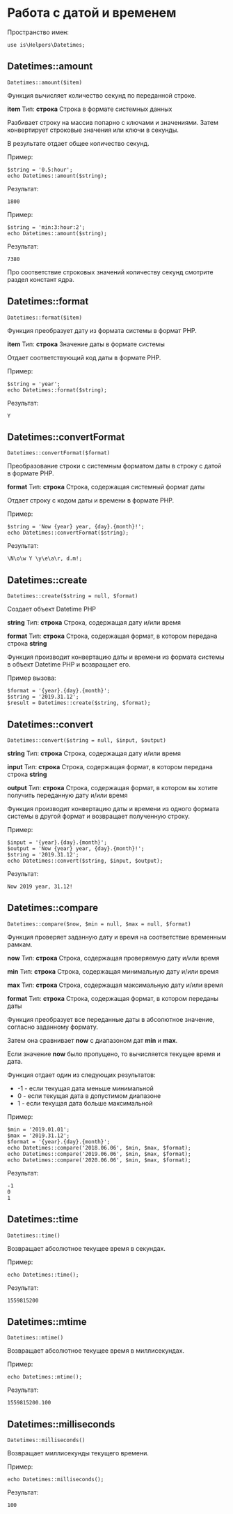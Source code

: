 # Работа с датой и временем

Пространство имен:

    use is\Helpers\Datetimes;

## Datetimes::amount

    Datetimes::amount($item)

Функция вычисляет количество секунд по переданной строке.

**item**
Тип: **строка**
Строка в формате системных данных

Разбивает строку на массив попарно с ключами и значениями. Затем конвертирует строковые значения или ключи в секунды.

В результате отдает общее количество секунд.

Пример:

    $string = '0.5:hour';
    echo Datetimes::amount($string);

Результат:

    1800

Пример:

    $string = 'min:3:hour:2';
    echo Datetimes::amount($string);

Результат:

    7380

Про соответствие строковых значений количеству секунд смотрите раздел констант ядра.

## Datetimes::format

    Datetimes::format($item)

Функция преобразует дату из формата системы в формат PHP.

**item**
Тип: **строка**
Значение даты в формате системы

Отдает соответствующий код даты в формате PHP.

Пример:

    $string = 'year';
    echo Datetimes::format($string);

Результат:

    Y

## Datetimes::convertFormat

    Datetimes::convertFormat($format)

Преобразование строки с системным форматом даты в строку с датой в формате PHP.

**format**
Тип: **строка**
Строка, содержащая системный формат даты

Отдает строку с кодом даты и времени в формате PHP.

Пример:

    $string = 'Now {year} year, {day}.{month}!';
    echo Datetimes::convertFormat($string);

Результат:

    \N\o\w Y \y\e\a\r, d.m!;

## Datetimes::create

    Datetimes::create($string = null, $format)

Создает объект Datetime PHP

**string**
Тип: **строка**
Строка, содержащая дату и/или время

**format**
Тип: **строка**
Строка, содержащая формат, в котором передана строка **string**
	
Функция производит конвертацию даты и времени из формата системы в объект Datetime PHP и возвращает его.

Пример вызова:

    $format = '{year}.{day}.{month}';
    $string = '2019.31.12';
    $result = Datetimes::create($string, $format);

## Datetimes::convert

    Datetimes::convert($string = null, $input, $output)

**string**
Тип: **строка**
Строка, содержащая дату и/или время

**input**
Тип: **строка**
Строка, содержащая формат, в котором передана строка **string**

**output**
Тип: **строка**
Строка, содержащая формат, в котором вы хотите получить переданную дату и/или время

Функция производит конвертацию даты и времени из одного формата системы в другой формат и возвращает полученную строку.

Пример:

    $input = '{year}.{day}.{month}';
    $output = 'Now {year} year, {day}.{month}!';
    $string = '2019.31.12';
    echo Datetimes::convert($string, $input, $output);

Результат:

    Now 2019 year, 31.12!

## Datetimes::compare

    Datetimes::compare($now, $min = null, $max = null, $format)

Функция проверяет заданную дату и время на соответствие временным рамкам.

**now**
Тип: **строка**
Строка, содержащая проверяемую дату и/или время

**min**
Тип: **строка**
Строка, содержащая минимальную дату и/или время

**max**
Тип: **строка**
Строка, содержащая максимальную дату и/или время

**format**
Тип: **строка**
Строка, содержащая формат, в котором переданы даты

Функция преобразует все переданные даты в абсолютное значение, согласно заданному формату.

Затем она сравнивает **now** с диапазоном дат **min** и **max**.

Если значение **now** было пропущено, то вычисляется текущее время и дата.

Функция отдает один из следующих результатов:

* -1 - если текущая дата меньше минимальной
* 0 - если текущая дата в допустимом диапазоне
* 1 - если текущая дата больше максимальной

Пример:

    $min = '2019.01.01';
    $max = '2019.31.12';
    $format = '{year}.{day}.{month}';
    echo Datetimes::compare('2018.06.06', $min, $max, $format);
    echo Datetimes::compare('2019.06.06', $min, $max, $format);
    echo Datetimes::compare('2020.06.06', $min, $max, $format);

Результат:

    -1
    0
    1

## Datetimes::time

    Datetimes::time()

Возвращает абсолютное текущее время в секундах.

Пример:

    echo Datetimes::time();

Результат:

    1559815200

## Datetimes::mtime

    Datetimes::mtime()

Возвращает абсолютное текущее время в миллисекундах.

Пример:

    echo Datetimes::mtime();

Результат:

    1559815200.100

## Datetimes::milliseconds

    Datetimes::milliseconds()

Возвращает миллисекунды текущего времени.

Пример:

    echo Datetimes::milliseconds();

Результат:

    100
